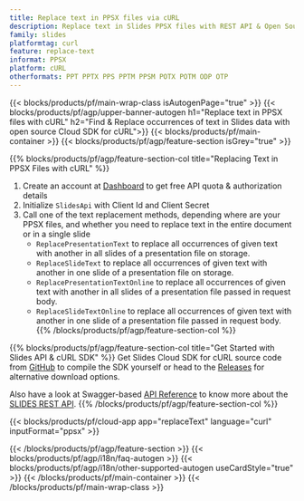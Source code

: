 ```yaml
---
title: Replace text in PPSX files via cURL
description: Replace text in Slides PPSX files with REST API & Open Source cURL SDK
family: slides
platformtag: curl
feature: replace-text
informat: PPSX
platform: cURL
otherformats: PPT PPTX PPS PPTM PPSM POTX POTM ODP OTP
---
```


{{< blocks/products/pf/main-wrap-class isAutogenPage="true" >}}
{{< blocks/products/pf/agp/upper-banner-autogen h1="Replace text in PPSX files with cURL" h2="Find & Replace occurrences of text in Slides data with open source Cloud SDK for cURL">}}
{{< blocks/products/pf/main-container >}}
{{< blocks/products/pf/agp/feature-section isGrey="true" >}}

{{% blocks/products/pf/agp/feature-section-col title="Replacing Text in PPSX Files with cURL" %}}
1. Create an account at <a href="https://dashboard.aspose.cloud/">Dashboard</a> to get free API quota & authorization details
1. Initialize ```SlidesApi``` with Client Id and Client Secret
1. Call one of the text replacement methods, depending where are your PPSX files, and whether you need to replace text in the entire document or in a single slide
    - ```ReplacePresentationText``` to replace all occurrences of given text with another in all slides of a presentation file on storage.
    - ```ReplaceSlideText``` to replace all occurrences of given text with another in one slide of a presentation file on storage.
    - ```ReplacePresentationTextOnline``` to replace all occurrences of given text with another in all slides of a presentation file passed in request body.
    - ```ReplaceSlideTextOnline``` to replace all occurrences of given text with another in one slide of a presentation file passed in request body.
{{% /blocks/products/pf/agp/feature-section-col %}}

{{% blocks/products/pf/agp/feature-section-col title="Get Started with Slides API & cURL SDK" %}}
Get Slides Cloud SDK for cURL source code from [GitHub](https://github.com/aspose-slides-cloud/aspose-slides-cloud-curl) to compile the SDK yourself or head to the [Releases](https://releases.aspose.cloud/) for alternative download options.

Also have a look at Swagger-based [API Reference](https://apireference.aspose.cloud/slides/) to know more about the [SLIDES REST API](https://products.aspose.cloud/slides/curl/).
{{% /blocks/products/pf/agp/feature-section-col %}}

{{< blocks/products/pf/cloud-app app="replaceText" language="curl" inputFormat="ppsx" >}}

{{< /blocks/products/pf/agp/feature-section >}}
{{< blocks/products/pf/agp/i18n/faq-autogen >}}
{{< blocks/products/pf/agp/i18n/other-supported-autogen useCardStyle="true" >}}
{{< /blocks/products/pf/main-container >}}
{{< /blocks/products/pf/main-wrap-class >}}